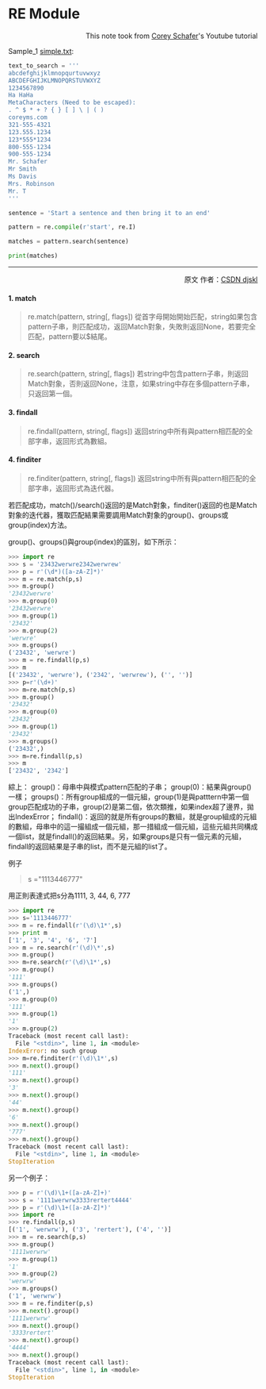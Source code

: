 # RE Module  
<p align="right">This note took from <a href="https://youtu.be/K8L6KVGG-7o">Corey Schafer</a>'s Youtube tutorial</p>  

Sample_1 <a href="https://github.com/CoreyMSchafer/code_snippets/blob/master/Python-Regular-Expressions/simple.py">simple.txt</a>:  
```python
text_to_search = '''
abcdefghijklmnopqurtuvwxyz
ABCDEFGHIJKLMNOPQRSTUVWXYZ
1234567890
Ha HaHa
MetaCharacters (Need to be escaped):
. ^ $ * + ? { } [ ] \ | ( )
coreyms.com
321-555-4321
123.555.1234
123*555*1234
800-555-1234
900-555-1234
Mr. Schafer
Mr Smith
Ms Davis
Mrs. Robinson
Mr. T
'''

sentence = 'Start a sentence and then bring it to an end'

pattern = re.compile(r'start', re.I)

matches = pattern.search(sentence)

print(matches)
```
  
<hr />  
<p align="right">原文 作者：<a href="https://blog.csdn.net/djskl/article/details/44357389">CSDN djskl</a></p>  

#### 1. match  
>re.match(pattern, string[, flags])
從首字母開始開始匹配，string如果包含pattern子串，則匹配成功，返回Match對象，失敗則返回None，若要完全匹配，pattern要以$結尾。  

#### 2. search  
>re.search(pattern, string[, flags])
若string中包含pattern子串，則返回Match對象，否則返回None，注意，如果string中存在多個pattern子串，只返回第一個。  

#### 3. findall  
>re.findall(pattern, string[, flags])
返回string中所有與pattern相匹配的全部字串，返回形式為數組。  

#### 4. finditer  
>re.finditer(pattern, string[, flags])
返回string中所有與pattern相匹配的全部字串，返回形式為迭代器。  

若匹配成功，match()/search()返回的是Match對象，finditer()返回的也是Match對象的迭代器，獲取匹配結果需要調用Match對象的group()、groups或group(index)方法。

group()、groups()與group(index)的區別，如下所示：

```python
>>> import re
>>> s = '23432werwre2342werwrew'
>>> p = r'(\d*)([a-zA-Z]*)'
>>> m = re.match(p,s)
>>> m.group()
'23432werwre'
>>> m.group(0)
'23432werwre'
>>> m.group(1)
'23432'
>>> m.group(2)
'werwre'
>>> m.groups()
('23432', 'werwre')
>>> m = re.findall(p,s)
>>> m
[('23432', 'werwre'), ('2342', 'werwrew'), ('', '')]
>>> p=r'(\d+)'
>>> m=re.match(p,s)
>>> m.group()
'23432'
>>> m.group(0)
'23432'
>>> m.group(1)
'23432'
>>> m.groups()
('23432',)
>>> m=re.findall(p,s)
>>> m
['23432', '2342']
```

綜上：
group()：母串中與模式pattern匹配的子串；
group(0)：結果與group()一樣；
groups()：所有group組成的一個元組，group(1)是與patttern中第一個group匹配成功的子串，group(2)是第二個，依次類推，如果index超了邊界，拋出IndexError；
findall()：返回的就是所有groups的數組，就是group組成的元組的數組，母串中的這一撮組成一個元組，那一措組成一個元組，這些元組共同構成一個list，就是findall()的返回結果。另，如果groups是只有一個元素的元組，findall的返回結果是子串的list，而不是元組的list了。

例子  
>s ="1113446777"  

用正則表達式把s分為1111, 3, 44, 6, 777

```python
>>> import re
>>> s='1113446777'
>>> m = re.findall(r'(\d)\1*',s)
>>> print m
['1', '3', '4', '6', '7']
>>> m = re.search(r'(\d)\*',s)
>>> m.group()
>>> m=re.search(r'(\d)\1*',s)
>>> m.group()
'111'
>>> m.groups()
('1',)
>>> m.group(0)
'111'
>>> m.group(1)
'1'
>>> m.group(2)
Traceback (most recent call last):
  File "<stdin>", line 1, in <module>
IndexError: no such group
>>> m=re.finditer(r'(\d)\1*',s)
>>> m.next().group()
'111'
>>> m.next().group()
'3'
>>> m.next().group()
'44'
>>> m.next().group()
'6'
>>> m.next().group()
'777'
>>> m.next().group()
Traceback (most recent call last):
  File "<stdin>", line 1, in <module>
StopIteration
```
另一个例子：  

```python
>>> p = r'(\d)\1+([a-zA-Z]+)'
>>> s = '1111werwrw3333rertert4444'
>>> p = r'(\d)\1+([a-zA-Z]*)'
>>> import re
>>> re.findall(p,s)
[('1', 'werwrw'), ('3', 'rertert'), ('4', '')]
>>> m = re.search(p,s)
>>> m.group()
'1111werwrw'
>>> m.group(1)
'1'
>>> m.group(2)
'werwrw'
>>> m.groups()
('1', 'werwrw')
>>> m = re.finditer(p,s)
>>> m.next().group()
'1111werwrw'
>>> m.next().group()
'3333rertert'
>>> m.next().group()
'4444'
>>> m.next().group()
Traceback (most recent call last):
  File "<stdin>", line 1, in <module>
StopIteration
```
